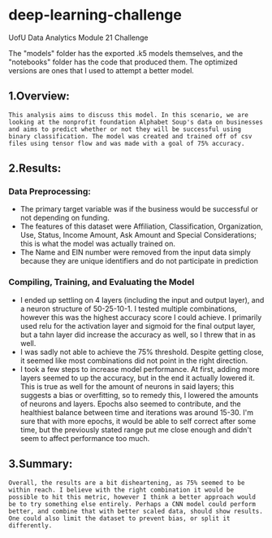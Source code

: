 # deep-learning-challenge
UofU Data Analytics Module 21 Challenge

The "models" folder has the exported .k5 models themselves, and the "notebooks" folder has the code that produced them. The optimized versions are ones that I used to attempt a better model.

## 1.Overview:
    This analysis aims to discuss this model. In this scenario, we are looking at the nonprofit foundation Alphabet Soup's data on businesses and aims to predict whether or not they will be successful using binary classification. The model was created and trained off of csv files using tensor flow and was made with a goal of 75% accuracy.

## 2.Results:
### Data Preprocessing:
* The primary target variable was if the business would be successful or not depending on funding. 
* The features of this dataset were Affiliation, Classification, Organization, Use, Status, Income Amount, Ask Amount and Special Considerations; this is what the model was actually trained on.
* The Name and EIN number were removed from the input data simply because they are unique identifiers and do not participate in prediction

### Compiling, Training, and Evaluating the Model
* I ended up settling on 4 layers (including the input and output layer), and a neuron structure of 50-25-10-1. I tested multiple combinations, however this was the highest accuracy score I could achieve. I primarily used relu for the activation layer and sigmoid for the final output layer, but a tahn layer did increase the accuracy as well, so I threw that in as well.
* I was sadly not able to achieve the 75% threshold. Despite getting close, it seemed like most combinations did not point in the right direction.
* I took a few steps to increase model performance. At first, adding more layers seemed to up the accuracy, but in the end it actually lowered it. This is true as well for the amount of neurons in said layers; this suggests a bias or overfitting, so to remedy this, I lowered the amounts of neurons and layers. Epochs also seemed to contribute, and the healthiest balance between time and iterations was around 15-30. I'm sure that with more epochs, it would be able to self correct after some time, but the previously stated range put me close enough and didn't seem to affect performance too much.

## 3.Summary:
    Overall, the results are a bit disheartening, as 75% seemed to be within reach. I believe with the right combination it would be possible to hit this metric, however I think a better approach would be to try something else entirely. Perhaps a CNN model could perform better, and combine that with better scaled data, should show results. One could also limit the dataset to prevent bias, or split it differently.